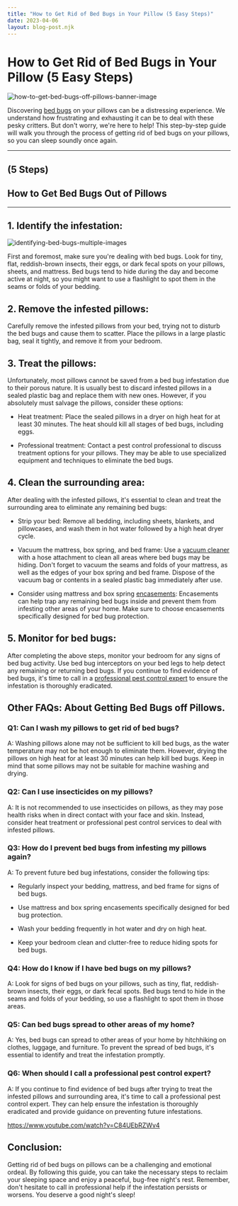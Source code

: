 ```yaml
---
title: "How to Get Rid of Bed Bugs in Your Pillow (5 Easy Steps)"
date: 2023-04-06
layout: blog-post.njk
---
```


# How to Get Rid of Bed Bugs in Your Pillow (5 Easy Steps)

![how-to-get-bed-bugs-off-pillows-banner-image](/images/blog/Most-Attractive-Youtube-Thumbnail-2023-04-06T084107.264-1024x576.png)

Discovering [bed bugs](https://www.webmd.com/skin-problems-and-treatments/guide/bedbugs-infestation) on your pillows can be a distressing experience. We understand how frustrating and exhausting it can be to deal with these pesky critters. But don't worry, we're here to help! This step-by-step guide will walk you through the process of getting rid of bed bugs on your pillows, so you can sleep soundly once again.

* * *

## (5 Steps)

## How to Get Bed Bugs Out of Pillows

* * *

## 1\. Identify the infestation:

![identifying-bed-bugs-multiple-images](/images/blog/Add-a-heading-2023-04-06T084445.473-1024x819.png)

First and foremost, make sure you're dealing with bed bugs. Look for tiny, flat, reddish-brown insects, their eggs, or dark fecal spots on your pillows, sheets, and mattress. Bed bugs tend to hide during the day and become active at night, so you might want to use a flashlight to spot them in the seams or folds of your bedding.

## 2\. Remove the infested pillows:

Carefully remove the infested pillows from your bed, trying not to disturb the bed bugs and cause them to scatter. Place the pillows in a large plastic bag, seal it tightly, and remove it from your bedroom.

## 3\. Treat the pillows:

Unfortunately, most pillows cannot be saved from a bed bug infestation due to their porous nature. It is usually best to discard infested pillows in a sealed plastic bag and replace them with new ones. However, if you absolutely must salvage the pillows, consider these options:

- Heat treatment: Place the sealed pillows in a dryer on high heat for at least 30 minutes. The heat should kill all stages of bed bugs, including eggs.

- Professional treatment: Contact a pest control professional to discuss treatment options for your pillows. They may be able to use specialized equipment and techniques to eliminate the bed bugs.

## 4\. Clean the surrounding area:

After dealing with the infested pillows, it's essential to clean and treat the surrounding area to eliminate any remaining bed bugs:

- Strip your bed: Remove all bedding, including sheets, blankets, and pillowcases, and wash them in hot water followed by a high heat dryer cycle.

- Vacuum the mattress, box spring, and bed frame: Use a [vacuum cleaner](https://www.abedderworld.com/mattress-vacuums.html/) with a hose attachment to clean all areas where bed bugs may be hiding. Don't forget to vacuum the seams and folds of your mattress, as well as the edges of your box spring and bed frame. Dispose of the vacuum bag or contents in a sealed plastic bag immediately after use.

- Consider using mattress and box spring [encasements](https://www.mypmp.net/2016/09/19/bed-bugs-do-mattress-encasements-help/): Encasements can help trap any remaining bed bugs inside and prevent them from infesting other areas of your home. Make sure to choose encasements specifically designed for bed bug protection.

## 5\. Monitor for bed bugs:

After completing the above steps, monitor your bedroom for any signs of bed bug activity. Use bed bug interceptors on your bed legs to help detect any remaining or returning bed bugs. If you continue to find evidence of bed bugs, it's time to call in a [professional pest control expert](https://www.epa.gov/bedbugs/hiring-pest-management-professional-bed-bugs) to ensure the infestation is thoroughly eradicated.

## Other FAQs: About Getting Bed Bugs off Pillows.

### Q1: Can I wash my pillows to get rid of bed bugs?

A: Washing pillows alone may not be sufficient to kill bed bugs, as the water temperature may not be hot enough to eliminate them. However, drying the pillows on high heat for at least 30 minutes can help kill bed bugs. Keep in mind that some pillows may not be suitable for machine washing and drying.

### Q2: Can I use insecticides on my pillows?

A: It is not recommended to use insecticides on pillows, as they may pose health risks when in direct contact with your face and skin. Instead, consider heat treatment or professional pest control services to deal with infested pillows.

### Q3: How do I prevent bed bugs from infesting my pillows again?

A: To prevent future bed bug infestations, consider the following tips:

- Regularly inspect your bedding, mattress, and bed frame for signs of bed bugs.

- Use mattress and box spring encasements specifically designed for bed bug protection.

- Wash your bedding frequently in hot water and dry on high heat.

- Keep your bedroom clean and clutter-free to reduce hiding spots for bed bugs.

### Q4: How do I know if I have bed bugs on my pillows?

A: Look for signs of bed bugs on your pillows, such as tiny, flat, reddish-brown insects, their eggs, or dark fecal spots. Bed bugs tend to hide in the seams and folds of your bedding, so use a flashlight to spot them in those areas.

### Q5: Can bed bugs spread to other areas of my home?

A: Yes, bed bugs can spread to other areas of your home by hitchhiking on clothes, luggage, and furniture. To prevent the spread of bed bugs, it's essential to identify and treat the infestation promptly.

### Q6: When should I call a professional pest control expert?

A: If you continue to find evidence of bed bugs after trying to treat the infested pillows and surrounding area, it's time to call a professional pest control expert. They can help ensure the infestation is thoroughly eradicated and provide guidance on preventing future infestations.

https://www.youtube.com/watch?v=C84UEbRZWv4

## Conclusion:

Getting rid of bed bugs on pillows can be a challenging and emotional ordeal. By following this guide, you can take the necessary steps to reclaim your sleeping space and enjoy a peaceful, bug-free night's rest. Remember, don't hesitate to call in professional help if the infestation persists or worsens. You deserve a good night's sleep!
